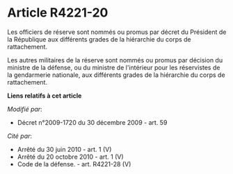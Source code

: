 # Article R4221-20

Les officiers de réserve sont nommés ou promus par décret du Président de la République aux différents grades de la
hiérarchie du corps de rattachement.

Les autres militaires de la réserve sont nommés ou promus par décision du ministre de la défense, ou du ministre de
l'intérieur pour les réservistes de la gendarmerie nationale, aux différents grades de la hiérarchie du corps de
rattachement.

**Liens relatifs à cet article**

_Modifié par_:

  - Décret n°2009-1720 du 30 décembre 2009 - art. 59

_Cité par_:

  - Arrêté du 30 juin 2010 - art. 1 (V)
  - Arrêté du 20 octobre 2010 - art. 1 (V)
  - Code de la défense. - art. R4221-28 (V)
